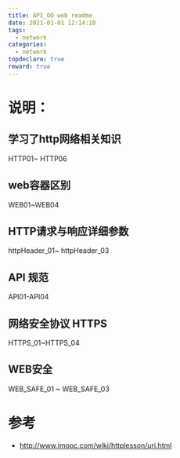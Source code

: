 ```yaml
---
title: API_OO web readme
date: 2021-01-01 12:14:10
tags:
  - network
categories:
  - network
topdeclare: true
reward: true
---
```

# 说明：

## 学习了http网络相关知识

HTTP01~ HTTP06  

## web容器区别

WEB01~WEB04 

## HTTP请求与响应详细参数

httpHeader_01~ httpHeader_03

## API 规范

API01-API04

## 网络安全协议 HTTPS

HTTPS_01~HTTPS_04

## WEB安全

WEB_SAFE_01 ~ WEB_SAFE_03



# 参考

- http://www.imooc.com/wiki/httplesson/uri.html



